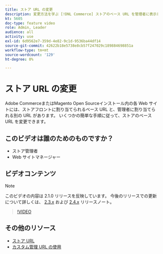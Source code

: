```yaml
---
title: ストア URL の変更
description: 変更方法を学ぶ [!DNL Commerce] ストアのベース URL を管理者に表示します。
kt: 5605
doc-type: feature video
role: Admin, Leader
audience: all
activity: use
exl-id: 6d9562e7-359d-4e82-9c1d-9536ba44df14
source-git-commit: 42622b18e5738e8cb57f247029c189884698851a
workflow-type: tm+mt
source-wordcount: '129'
ht-degree: 0%

---
```


# ストア URL の変更

Adobe CommerceまたはMagento Open Sourceインストール内の各 Web サイトには、ストアフロントに割り当てられるベース URL と、管理者に割り当てられる別の URL があります。 いくつかの簡単な手順に従って、ストアのベース URL を変更できます。

## このビデオは誰のためのものですか？

- ストア管理者
- Web サイトマネージャー

## ビデオコンテンツ

>[!NOTE]
>
>このビデオの内容は 2.1.0 リリースを反映しています。 今後のリリースでの更新について詳しくは、 [2.3.x](https://devdocs.magento.com/guides/v2.3/release-notes/bk-release-notes.html) および [2.4.x](https://devdocs.magento.com/guides/v2.4/release-notes/bk-release-notes.html) リリースノート。

>[!VIDEO](https://video.tv.adobe.com/v/35488?quality=12&learn=on)

## その他のリソース

- [ストア URL](https://docs.magento.com/user-guide/stores/store-urls.html)
- [カスタム管理 URL の使用](https://docs.magento.com/user-guide/stores/store-urls-custom-admin.html)
